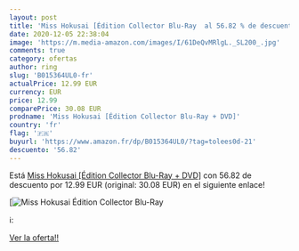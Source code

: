 ```yaml
---
layout: post
title: 'Miss Hokusai [Édition Collector Blu-Ray  al 56.82 % de descuento'
date: 2020-12-05 22:38:04
image: 'https://m.media-amazon.com/images/I/61DeQvMRlgL._SL200_.jpg'
comments: true
category: ofertas
author: ring
slug: 'B015364UL0-fr'
actualPrice: 12.99 EUR
currency: EUR
price: 12.99
comparePrice: 30.08 EUR
prodname: 'Miss Hokusai [Édition Collector Blu-Ray + DVD]'
country: 'fr'
flag: '🇫🇷'
buyurl: 'https://www.amazon.fr/dp/B015364UL0/?tag=tolees0d-21'
descuento: '56.82'
---
```


Está [Miss Hokusai [Édition Collector Blu-Ray + DVD]](https://www.amazon.fr/dp/B015364UL0/?tag=tolees0d-21) con 56.82 de descuento por 12.99 EUR (original: 30.08 EUR) en el siguiente enlace!

[![Miss Hokusai [Édition Collector Blu-Ray ](https://m.media-amazon.com/images/I/61DeQvMRlgL._SL200_.jpg)](https://www.amazon.fr/dp/B015364UL0/?tag=tolees0d-21)

ℹ️:


[Ver la oferta!!](https://www.amazon.fr/dp/B015364UL0/?tag=tolees0d-21)
